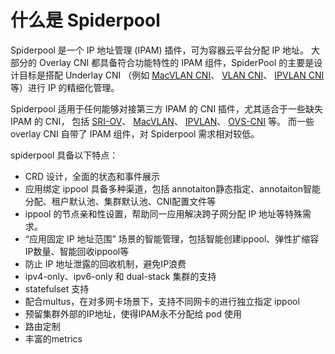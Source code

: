 # 什么是 Spiderpool

Spiderpool 是一个 IP 地址管理 (IPAM) 插件，可为容器云平台分配 IP 地址。
大部分的 Overlay CNI 都具备符合功能特性的 IPAM 组件，SpiderPool 的主要是设计目标是搭配 Underlay CNI
（例如 [MacVLAN CNI](https://github.com/containernetworking/plugins/tree/main/plugins/main/macvlan)、
[VLAN CNI](https://github.com/containernetworking/plugins/tree/main/plugins/main/vlan)、
[IPVLAN CNI](https://github.com/containernetworking/plugins/tree/main/plugins/main/ipvlan)等）进行 IP 的精细化管理。

Spiderpool 适用于任何能够对接第三方 IPAM 的 CNI 插件，尤其适合于一些缺失 IPAM 的 CNI，
包括 [SRI-OV](https://github.com/k8snetworkplumbingwg/sriov-cni)、
[MacVLAN](https://github.com/containernetworking/plugins/tree/main/plugins/main/macvlan)、
[IPVLAN](https://github.com/containernetworking/plugins/tree/main/plugins/main/ipvlan)、
[OVS-CNI](https://github.com/k8snetworkplumbingwg/ovs-cni) 等。
而一些 overlay CNI 自带了 IPAM 组件，对 Spiderpool 需求相对较低。

spiderpool 具备以下特点：
* CRD 设计，全面的状态和事件展示
* 应用绑定 ippool 具备多种渠道，包括 annotaiton静态指定、annotaiton智能分配、租户默认池、集群默认池、CNI配置文件等
* ippool 的节点亲和性设置，帮助同一应用解决跨子网分配 IP 地址等特殊需求。
* “应用固定 IP 地址范围” 场景的智能管理，包括智能创建ippool、弹性扩缩容IP数量、智能回收ippool等
* 防止 IP 地址泄露的回收机制，避免IP浪费
* ipv4-only、ipv6-only 和 dual-stack 集群的支持
* statefulset 支持
* 配合multus，在对多网卡场景下，支持不同网卡的进行独立指定 ippool
* 预留集群外部的IP地址，使得IPAM永不分配给 pod 使用
* 路由定制
* 丰富的metrics
